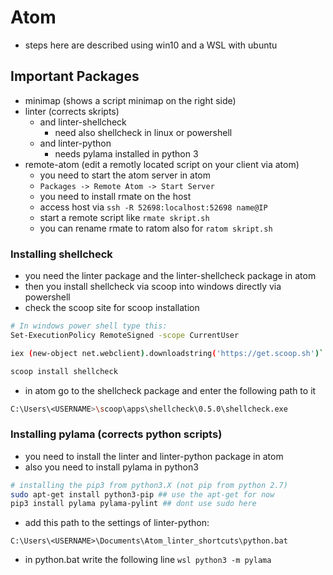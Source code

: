# Atom
* steps here are described using win10 and a WSL with ubuntu

## Important Packages

* minimap (shows a script minimap on the right side)
* linter (corrects skripts)
    * and linter-shellcheck
        * need also shellcheck in linux or powershell
    * and linter-python
        * needs pylama installed in python 3
* remote-atom (edit a remotly located script on your client via atom)
    + you need to start the atom server in atom
    + `Packages -> Remote Atom -> Start Server`
    * you need to install rmate on the host
    * access host via `ssh -R 52698:localhost:52698 name@IP`
    * start a remote script like `rmate skript.sh`
    * you can rename rmate to ratom also for `ratom skript.sh`

### Installing shellcheck

* you need the linter package and the linter-shellcheck package  in atom
* then you install shellcheck via scoop into windows directly via powershell
* check the scoop site for scoop installation

```bash
# In windows power shell type this:
Set-ExecutionPolicy RemoteSigned -scope CurrentUser

iex (new-object net.webclient).downloadstring('https://get.scoop.sh')`

scoop install shellcheck
```

* in atom go to the shellcheck package and enter the following path to it

```bash
C:\Users\<USERNAME>\scoop\apps\shellcheck\0.5.0\shellcheck.exe
```

### Installing pylama (corrects python scripts)

* you need to install the linter and linter-python package in atom
* also you need to install pylama in python3

```bash
# installing the pip3 from python3.X (not pip from python 2.7)
sudo apt-get install python3-pip ## use the apt-get for now
pip3 install pylama pylama-pylint ## dont use sudo here
```
* add this path to the settings of linter-python:

```
C:\Users\<USERNAME>\Documents\Atom_linter_shortcuts\python.bat
```
* in python.bat write the following line `wsl python3 -m pylama`
